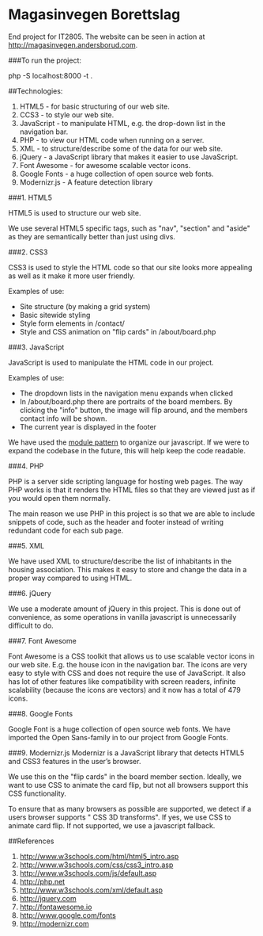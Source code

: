 Magasinvegen Borettslag
=======================

End project for IT2805. The website can be seen in action at http://magasinvegen.andersborud.com.

###To run the project:

  php -S localhost:8000 -t .

##Technologies:

1. HTML5 - for basic structuring of our web site.
2. CCS3 - to style our web site.
3. JavaScript - to manipulate HTML, e.g. the drop-down list in the navigation bar.
4. PHP - to view our HTML code when running on a server.
5. XML - to structure/describe some of the data for our web site.
6. jQuery - a JavaScript library that makes it easier to use JavaScript.
7. Font Awesome - for awesome scalable vector icons.
8. Google Fonts - a huge collection of open source web fonts.
9. Modernizr.js - A feature detection library

###1. HTML5

HTML5 is used to structure our web site.

We use several HTML5 specific tags, such as "nav", "section" and "aside" as they are semantically better than just using divs.

###2. CSS3

CSS3 is used to style the HTML code so that our site looks more appealing as
well as it make it more user friendly.

Examples of use:
- Site structure (by making a grid system)
- Basic sitewide styling
- Style form elements in /contact/
- Style and CSS animation on "flip cards" in /about/board.php

###3. JavaScript

JavaScript is used to manipulate the HTML code in our project.

Examples of use:
- The dropdown lists in the navigation menu expands when clicked
- In /about/board.php there are portraits of the board members. By clicking the "info" button, the image will flip around, and the members contact info will be shown.
- The current year is displayed in the footer

We have used the [module pattern](http://www.adequatelygood.com/JavaScript-Module-Pattern-In-Depth.html) to organize our javascript. If we were to expand the codebase in the future, this will help keep the code readable.

###4. PHP

PHP is a server side scripting language for hosting web pages.
The way PHP works is that it renders the HTML files so that they are viewed
just as if you would open them normally.

The main reason we use PHP in this project is so that we are able to include snippets of code, such as the header and footer instead of writing redundant code for each sub page.

###5. XML

We have used XML to structure/describe the list of inhabitants in the housing association. This makes it easy to store and change the data in a proper way compared to using HTML.

###6. jQuery

We use a moderate amount of jQuery in this project. This is done out of convenience, as some operations in vanilla javascript is unnecessarily difficult to do.

###7. Font Awesome

Font Awesome is a CSS toolkit that allows us to use scalable vector icons in
our web site. E.g. the house icon in the navigation bar. The icons are very easy to style with CSS and does not require the use of JavaScript. It also has lot of other features like compatibility with screen readers, infinite scalability (because the icons are vectors) and it now has a total of 479 icons.

###8. Google Fonts

Google Font is a huge collection of open source web fonts. We have imported
the Open Sans-family in to our project from Google Fonts.

###9. Modernizr.js
Modernizr is a JavaScript library that detects HTML5 and CSS3 features in the user’s browser.

We use this on the "flip cards" in the board member section. Ideally, we want to use CSS to animate the card flip, but not all browsers support this CSS functionality.

To ensure that as many browsers as possible are supported, we detect if a users browser supports " CSS 3D transforms". If yes, we use CSS to animate card flip. If not supported, we use a javascript fallback.


##References

1. http://www.w3schools.com/html/html5_intro.asp
2. http://www.w3schools.com/css/css3_intro.asp
3. http://www.w3schools.com/js/default.asp
4. http://php.net
5. http://www.w3schools.com/xml/default.asp
6. http://jquery.com
7. http://fontawesome.io
8. http://www.google.com/fonts
9. http://modernizr.com
